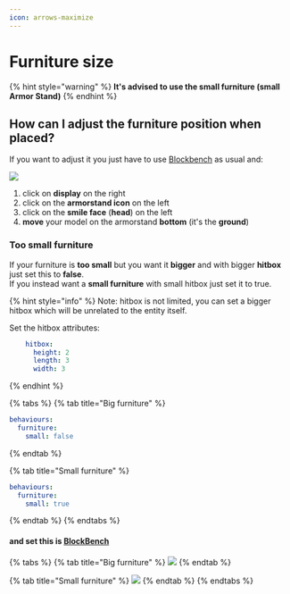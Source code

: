 ```yaml
---
icon: arrows-maximize
---
```


# Furniture size

{% hint style="warning" %}
**It's advised to use the small furniture (small Armor Stand)**
{% endhint %}

## How can I adjust the furniture position when placed?

If you want to adjust it you just have to use [Blockbench](broken-reference) as usual and:

![](../../../.gitbook/assets/image\_\(8\).png)

1. click on **display** on the right
2. click on the **armorstand icon** on the left
3. click on the **smile face** (**head**) on the left
4. **move** your model on the armorstand **bottom** (it's the **ground**)

### Too small furniture

If your furniture is **too small** but you want it **bigger** and with bigger **hitbox** just set this to **false**.\
If you instead want a **small furniture** with small hitbox just set it to true.

{% hint style="info" %}
Note: hitbox is not limited, you can set a bigger hitbox which will be unrelated to the entity itself.

Set the hitbox attributes:

```yaml
    hitbox:
      height: 2
      length: 3
      width: 3
```
{% endhint %}

{% tabs %}
{% tab title="Big furniture" %}
```yaml
behaviours:
  furniture:
    small: false
```
{% endtab %}

{% tab title="Small furniture" %}
```yaml
behaviours:
  furniture:
    small: true
```
{% endtab %}
{% endtabs %}

#### and set this is [BlockBench](broken-reference)

{% tabs %}
{% tab title="Big furniture" %}
![](../../../.gitbook/assets/image\_\(9\).png)
{% endtab %}

{% tab title="Small furniture" %}
![](../../../.gitbook/assets/image\_\(10\).png)
{% endtab %}
{% endtabs %}
